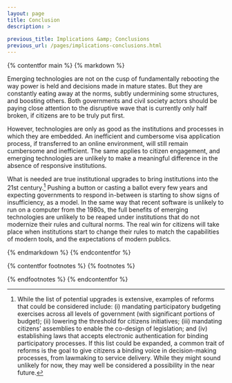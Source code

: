 ```yaml
---
layout: page
title: Conclusion
description: >
  
previous_title: Implications &amp; Conclusions
previous_url: /pages/implications-conclusions.html
---
```


{% contentfor main %}
{% markdown %}

Emerging technologies are not on the cusp of fundamentally rebooting the way power is held and decisions made in mature states. But they are constantly eating away at the norms, subtly undermining some structures, and boosting others. Both governments and civil society actors should be paying close attention to the disruptive wave that is currently only half broken, if citizens are to be truly put first.

However, technologies are only as good as the institutions and processes in which they are embedded. An inefficient and cumbersome visa application process, if transferred to an online environment, will still remain cumbersome and inefficient. The same applies to citizen engagement, and emerging technologies are unlikely to make a meaningful difference in the absence of responsive institutions.

What is needed are true institutional upgrades to bring institutions into the 21st century.[^25] Pushing a button or casting a ballot every few years and expecting governments to respond in-between is starting to show signs of insufficiency, as a model. In the same way that recent software is unlikely to run on a computer from the 1980s, the full benefits of emerging technologies are unlikely to be reaped under institutions that do not modernize their rules and cultural norms. The real win for citizens will take place when institutions start to change their rules to match the capabilities of modern tools, and the expectations of modern publics.

{% endmarkdown %}
{% endcontentfor %}

{% contentfor footnotes %}
{% footnotes %}

[^25]: While the list of potential upgrades is extensive, examples of reforms that could be considered include: (i) mandating participatory budgeting exercises across all levels of government (with significant portions of budget); (ii) lowering the threshold for citizens initiatives; (iii) mandating citizens’ assemblies to enable the co-design of legislation; and (iv) establishing laws that accepts electronic authentication for binding participatory processes. If this list could be expanded, a common trait of reforms is the goal to give citizens a binding voice in decision-making processes, from lawmaking to service delivery. While they might sound unlikely for now, they may well be considered a possibility in the near future.

{% endfootnotes %}
{% endcontentfor %}